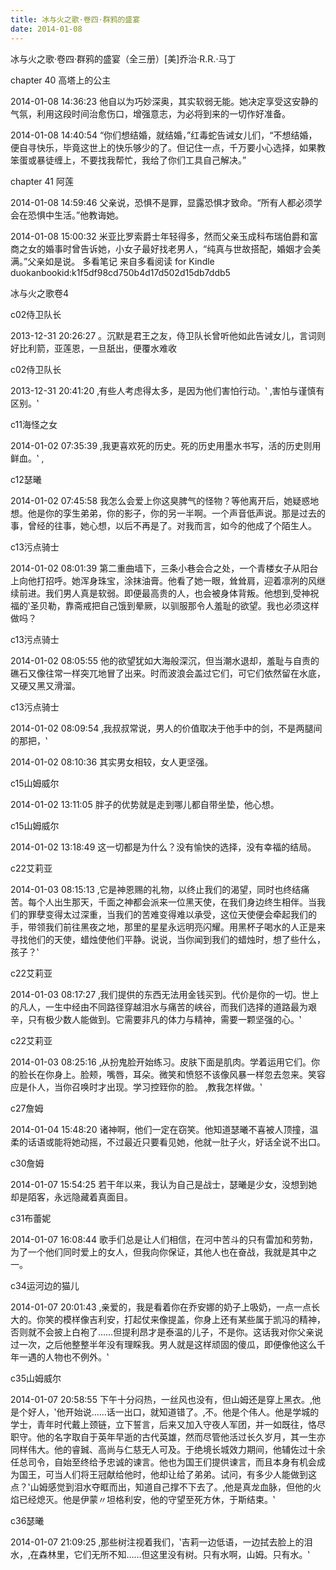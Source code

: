 ```yaml
---
title: 冰与火之歌·卷四·群鸦的盛宴
date: 2014-01-08
---
```

冰与火之歌·卷四·群鸦的盛宴（全三册）[美]乔治·R.R.·马丁
 
 chapter 40 高塔上的公主
 
2014-01-08 14:36:23
他自以为巧妙深奥，其实软弱无能。她决定享受这安静的气氛，利用这段时间治愈伤口，增强意志，为必将到来的一切作好准备。
 
2014-01-08 14:40:54
“你们想结婚，就结婚，”红毒蛇告诫女儿们，“不想结婚，便自寻快乐，毕竟这世上的快乐够少的了。但记住一点，千万要小心选择，如果教笨蛋或暴徒缠上，不要找我帮忙，我给了你们工具自己解决。”
 
 chapter 41 阿莲
 
2014-01-08 14:59:46
父亲说，恐惧不是罪，显露恐惧才致命。“所有人都必须学会在恐惧中生活。”他教诲她。
 
2014-01-08 15:00:32
米亚比罗索爵士年轻得多，然而父亲玉成科布瑞伯爵和富商之女的婚事时曾告诉她，小女子最好找老男人，“纯真与世故搭配，婚姻才会美满。”父亲如是说。
多看笔记 来自多看阅读 for Kindle
duokanbookid:k1f5df98cd750b4d17d502d15db7ddb5

冰与火之歌卷4
 
 c02侍卫队长
 
2013-12-31 20:26:27
。沉默是君王之友，侍卫队长曾听他如此告诫女儿，言词则好比利箭，亚莲恩，一旦舐出，便覆水难收
 
 c02侍卫队长
 
2013-12-31 20:41:20
‚有些人考虑得太多，是因为他们害怕行动。‛ ‚害怕与谨慎有区别。‛
 
 c11海怪之女
 
2014-01-02 07:35:39
‚我更喜欢死的历史。死的历史用墨水书写，活的历史则用鲜血。‛ ‚
 
 c12瑟曦
 
2014-01-02 07:45:58
我怎么会爱上你这臭脾气的怪物？等他离开后，她疑惑地想。他是你的孪生弟弟，你的影子，你的另一半啊。一个声音低声说。那是过去的事，曾经的往事，她心想，以后不再是了。对我而言，如今的他成了个陌生人。
 
 c13污点骑士
 
2014-01-02 08:01:39
第二重曲墙下，三条小巷会合之处，一个青楼女子从阳台上向他打招呼。她浑身珠宝，涂抹油膏。他看了她一眼，耸耸肩，迎着凛冽的风继续前进。我们男人真是软弱。即便最高贵的人，也会被身体背叛。他想到‚受神祝福的‛圣贝勒，靠斋戒把自己饿到晕厥，以驯服那令人羞耻的欲望。我也必须这样做吗？
 
 c13污点骑士
 
2014-01-02 08:05:55
他的欲望犹如大海般深沉，但当潮水退却，羞耻与自责的礁石又像往常一样突兀地冒了出来。时而波浪会盖过它们，可它们依然留在水底，又硬又黑又滑溜。
 
 c13污点骑士
 
2014-01-02 08:09:54
‚我叔叔常说，男人的价值取决于他手中的剑，不是两腿间的那把，‛
 
2014-01-02 08:10:36
其实男女相较，女人更坚强。
 
 c15山姆威尔
 
2014-01-02 13:11:05
胖子的优势就是走到哪儿都自带坐垫，他心想。
 
 c15山姆威尔
 
2014-01-02 13:18:49
这一切都是为什么？没有愉快的选择，没有幸福的结局。
 
 c22艾莉亚
 
2014-01-03 08:15:13
‚它是神恩赐的礼物，以终止我们的渴望，同时也终结痛苦。每个人出生那天，千面之神都会派来一位黑天使，在我们身边终生相伴。当我们的罪孽变得太过深重，当我们的苦难变得难以承受，这位天使便会牵起我们的手，带领我们前往黑夜之地，那里的星星永远明亮闪耀。用黑杯子喝水的人正是来寻找他们的天使，蜡烛使他们平静。说说，当你闻到我们的蜡烛时，想了些什么，孩子？‛
 
 c22艾莉亚
 
2014-01-03 08:17:27
‚我们提供的东西无法用金钱买到。代价是你的一切。世上的凡人，一生中经由不同路径穿越泪水与痛苦的峡谷，而我们选择的道路最为艰辛，只有极少数人能做到。它需要非凡的体力与精神，需要一颗坚强的心。‛
 
 c22艾莉亚
 
2014-01-03 08:25:16
‚从扮鬼脸开始练习。皮肤下面是肌肉。学着运用它们。你的脸长在你身上。脸颊，嘴唇，耳朵。微笑和愤怒不该像风暴一样忽去忽来。笑容应是仆人，当你召唤时才出现。学习控臸你的脸。 ‚教我怎样做。‛
 
 c27詹姆
 
2014-01-04 15:48:20
诸神啊，他们一定在窃笑。他知道瑟曦不喜被人顶撞，温柔的话语或能将她动摇，不过最近只要看见她，他就一肚子火，好话全说不出口。
 
 c30詹姆
 
2014-01-07 15:54:25
若干年以来，我认为自己是战士，瑟曦是少女，没想到她却是陌客，永远隐藏着真面目。
 
 c31布蕾妮
 
2014-01-07 16:08:44
歌手们总是让人们相信，在河中苦斗的只有雷加和劳勃，为了一个他们同时爱上的女人，但我向你保证，其他人也在奋战，我就是其中之一。
 
 c34运河边的猫儿
 
2014-01-07 20:01:43
‚亲爱的，我是看着你在乔安娜的奶子上吸奶，一点一点长大的。你笑的模样像吉利安，打起仗来像提盖，你身上还有某些属于凯冯的精神，否则就不会披上白袍了……但提利昂才是泰温的儿子，不是你。这话我对你父亲说过一次，之后他整整半年没有理睬我。男人就是这样顽固的傻瓜，即便像他这么千年一遇的人物也不例外。‛
 
 c35山姆威尔
 
2014-01-07 20:58:55
下午十分闷热，一丝风也没有，但山姆还是穿上黑衣。‚他是个好人，‛他开始说……话一出口，就知道错了。‚不。他是个伟人。他是学城的学士，青年时代戴上颈链，立下誓言，后来又加入守夜人军团，并一如既往，恪尽职守。他的名字取自于英年早逝的古代英雄，然而尽管他活过长久岁月，其一生亦同样伟大。他的睿臹、高尚与仁慈无人可及。于绝境长城效力期间，他辅佐过十余任总司令，自始至终给予忠诚的谏言。他也为国王们提供谏言，而且本身有机会成为国王，可当人们将王冠献给他时，他却让给了弟弟。试问，有多少人能做到这点？‛山姆感觉到泪水夺眶而出，知道自己撑不下去了。‚他是真龙血脉，但他的火焰已经熄灭。他是伊蒙〃坦格利安，他的守望至死方休，于斯结束。‛
 
 c36瑟曦
 
2014-01-07 21:09:25
‚那些树注视着我们，‛吉莉一边低语，一边拭去脸上的泪水，‚在森林里，它们无所不知……但这里没有树。只有水啊，山姆。只有水。‛

